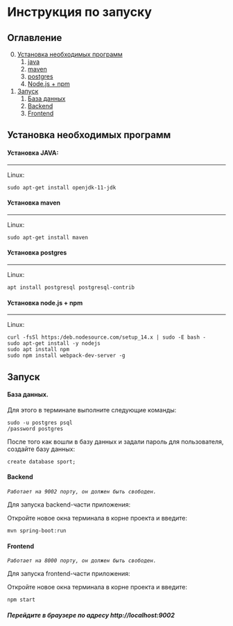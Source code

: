 # Инструкция по запуску

## Оглавление
0. [Установка необходимых программ](#Установка-необходимых-программ)
    1. [java](#Установка-JAVA)
    2. [maven](#Установка-maven) 
    3. [postgres](#Установка-postgres) 
    4. [Node.js + npm](#установка-nodejs--npm) 
1. [Запуск](#Запуск)
    1. [База данных](#База-данных)
    2. [Backend](#Backend) 
    3. [Frontend](#Frontend) 

## Установка необходимых программ

#### Установка JAVA:

___
Linux:
```
sudo apt-get install openjdk-11-jdk
```
#### Установка maven
____
Linux:
```
sudo apt-get install maven
```

#### Установка postgres

____
Linux:
```
apt install postgresql postgresql-contrib
```

#### Установка node.js + npm

____
Linux:
```
curl -fsSl https:/deb.nodesource.com/setup_14.x | sudo -E bash -
sudo apt-get install -y nodejs
sudo apt install npm
sudo npm install webpack-dev-server -g
```




## Запуск

#### База данных.

Для этого в терминале выполните следующие команды:
```
sudo -u postgres psql
/password postgres
```

После того как вошли в базу данных и задали пароль для пользователя, создайте базу данных:
```
create database sport;
```
#### Backend
*`Работает на 9002 порту, он должен быть свободен.`*

Для запуска backend-части приложения:

Откройте новое окна терминала в корне проекта и введите:
```
mvn spring-boot:run
```
#### Frontend
*`Работает на 8000 порту, он должен быть свободен.`*

Для запуска frontend-части приложения:

Откройте новое окна терминала в корне проекта и введите:
```
npm start
```
##### Перейдите в браузере по адресу http://localhost:9002
